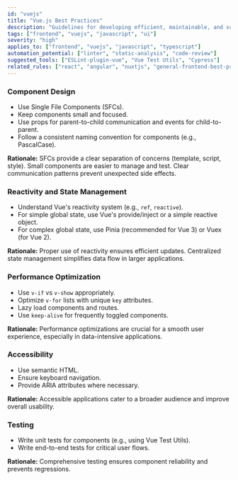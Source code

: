 ```yaml
---
id: "vuejs"
title: "Vue.js Best Practices"
description: "Guidelines for developing efficient, maintainable, and scalable applications with Vue.js, covering component design, state management, and reactivity."
tags: ["frontend", "vuejs", "javascript", "ui"]
severity: "high"
applies_to: ["frontend", "vuejs", "javascript", "typescript"]
automation_potential: ["linter", "static-analysis", "code-review"]
suggested_tools: ["ESLint-plugin-vue", "Vue Test Utils", "Cypress"]
related_rules: ["react", "angular", "nuxtjs", "general-frontend-best-practices"]
---
```


### Component Design
- Use Single File Components (SFCs).
- Keep components small and focused.
- Use props for parent-to-child communication and events for child-to-parent.
- Follow a consistent naming convention for components (e.g., PascalCase).

**Rationale:** SFCs provide a clear separation of concerns (template, script, style). Small components are easier to manage and test. Clear communication patterns prevent unexpected side effects.

### Reactivity and State Management
- Understand Vue's reactivity system (e.g., `ref`, `reactive`).
- For simple global state, use Vue's provide/inject or a simple reactive object.
- For complex global state, use Pinia (recommended for Vue 3) or Vuex (for Vue 2).

**Rationale:** Proper use of reactivity ensures efficient updates. Centralized state management simplifies data flow in larger applications.

### Performance Optimization
- Use `v-if` vs `v-show` appropriately.
- Optimize `v-for` lists with unique `key` attributes.
- Lazy load components and routes.
- Use `keep-alive` for frequently toggled components.

**Rationale:** Performance optimizations are crucial for a smooth user experience, especially in data-intensive applications.

### Accessibility
- Use semantic HTML.
- Ensure keyboard navigation.
- Provide ARIA attributes where necessary.

**Rationale:** Accessible applications cater to a broader audience and improve overall usability.

### Testing
- Write unit tests for components (e.g., using Vue Test Utils).
- Write end-to-end tests for critical user flows.

**Rationale:** Comprehensive testing ensures component reliability and prevents regressions.
